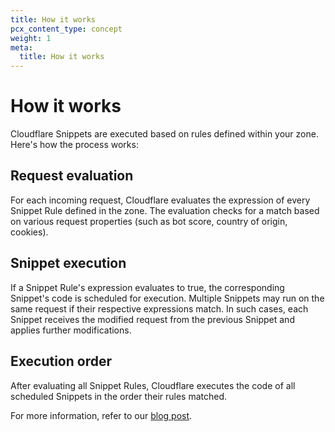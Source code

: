 ```yaml
---
title: How it works
pcx_content_type: concept
weight: 1
meta:
  title: How it works
---
```


# How it works

Cloudflare Snippets are executed based on rules defined within your zone. Here's how the process works:

## Request evaluation
For each incoming request, Cloudflare evaluates the expression of every Snippet Rule defined in the zone. The evaluation checks for a match based on various request properties (such as bot score, country of origin, cookies).

## Snippet execution
If a Snippet Rule's expression evaluates to true, the corresponding Snippet's code is scheduled for execution.
Multiple Snippets may run on the same request if their respective expressions match. In such cases, each Snippet receives the modified request from the previous Snippet and applies further modifications.

## Execution order
After evaluating all Snippet Rules, Cloudflare executes the code of all scheduled Snippets in the order their rules matched.

For more information, refer to our [blog post](https://blog.cloudflare.com/cloudflare-snippets-alpha).